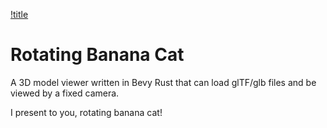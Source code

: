 [!title](icon.png)

# Rotating Banana Cat

A 3D model viewer written in Bevy Rust that can load glTF/glb files and be viewed by a fixed camera.

I present to you, rotating banana cat!